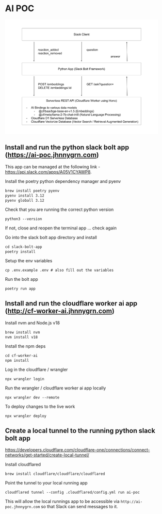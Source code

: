 # AI POC

![alt text](https://github.com/ai-pocworkspace/ai-poc/blob/main/diagram.png?raw=true)

## Install and run the python slack bolt app (https://ai-poc.jhnnygrn.com)

This app can be managed at the following link - https://api.slack.com/apps/A05V1CYAWP8.

Install the poetry python dependency manager and pyenv
```
brew install poetry pyenv
pyenv install 3.12
pyenv globall 3.12
```

Check that you are running the correct python version
```
python3 --version
```

If not, close and reopen the terminal app ... check again

Go into the slack bolt app directory and install
```
cd slack-bolt-app
poetry install
```

Setup the env variables
```
cp .env.example .env # also fill out the variables
```

Run the bolt app
```
poetry run app
```


## Install and run the cloudflare worker ai app (http://cf-worker-ai.jhnnygrn.com)

Install nvm and Node.js v18
```
brew install nvm
nvm install v18
```

Install the npm deps
```
cd cf-worker-ai
npm install
```

Log in the cloudflare / wrangler
```
npx wrangler login
```

Run the wrangler / cloudflare worker ai app locally
```
npx wrangler dev --remote
```

To deploy changes to the live work
```
npx wrangler deploy
```


## Create a local tunnel to the running python slack bolt app

https://developers.cloudflare.com/cloudflare-one/connections/connect-networks/get-started/create-local-tunnel/

Install cloudflared
```
brew install cloudflare/cloudflare/cloudflared
```

Point the tunnel to your local running app
```
cloudflared tunnel --config .cloudflared/config.yml run ai-poc
```


This will allow the local runnings app to be accessible via `http://ai-poc.jhnnygrn.com` so that Slack can send messages to it.
